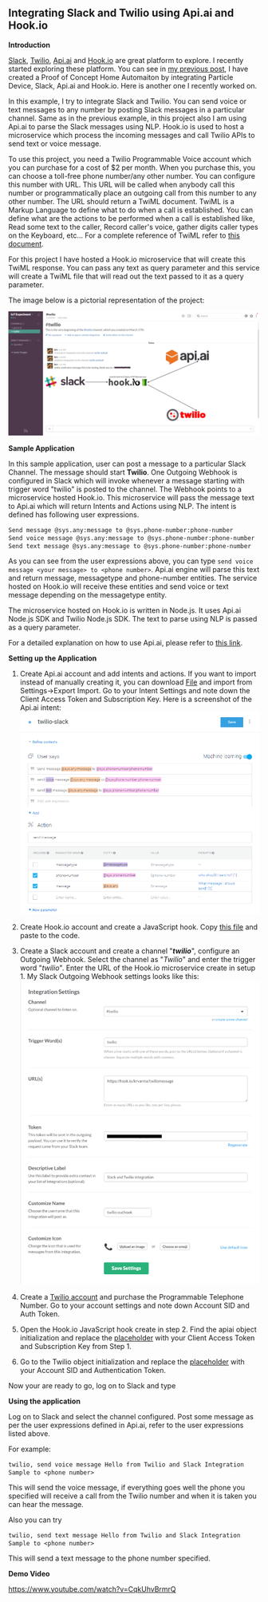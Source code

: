 Integrating Slack and Twilio using Api.ai and Hook.io
-----------------------------------------------------

**Introduction**

[Slack](https://slack.com/), [Twilio](https://www.twilio.com/), [Api.ai](https://api.ai/) and [Hook.io](http://Hook.io) are great platform to explore. I recently started exploring these platform. You can see in [my previous post](https://www.hackster.io/krvarma/interacting-with-particle-device-using-slack-and-nlp-458714), I have created a Proof of Concept Home Automaiton by integrating Particle Device, Slack, Api.ai and Hook.io. Here is another one I recently worked on. 

In this example, I try to integrate Slack and Twilio. You can send voice or text messages to any number by posting Slack messages in a particular channel. Same as in the previous example, in this project also I am using Api.ai to parse the Slack messages using NLP. Hook.io is used to host a microservice which process the incoming messages and call Twilio APIs to send text or voice message.

To use this project, you need a Twilio Programmable Voice account which you can purchase for a cost of $2 per month. When you purchase this, you can choose a toll-free phone number/any other number. You can configure this number with URL. This URL will be called when anybody call this number or programmatically place an outgoing call from this number to any other number. The URL should return a TwiML document. TwiML is a Markup Language to define what to do when a call is established. You can define what are the actions to be performed when a call is established like, Read some text to the caller, Record caller's voice, gather digits caller types on the Keyboard, etc... For a complete reference of TwiML refer to [this document](https://www.twilio.com/docs/api/twiml).

For this project I have hosted a Hook.io microservice that will create this TwiML response. You can pass any text as query parameter and this service will create a TwiML file that will read out the text passed to it as a query parameter.

The image below is a pictorial representation of the project:

![enter image description here](https://raw.githubusercontent.com/krvarma/Slack-Twilio-Integration/master/images/workflow.png)

**Sample Application**

In this sample application, user can post a message to a particular Slack Channel. The message should start **Twilio**. One Outgoing Webhook is configured in Slack which will invoke whenever a message starting with trigger word "twilio" is posted to the channel. The Webhook points to a microservice hosted Hook.io. This microservice will pass the message text to Api.ai which will return Intents and Actions using NLP. The intent is defined has following user expressions. 

    Send message @sys.any:message to @sys.phone-number:phone-number
    Send voice message @sys.any:message to @sys.phone-number:phone-number
    Send text message @sys.any:message to @sys.phone-number:phone-number 

As you can see from the user expressions above, you can type `send voice message <your message> to <phone number>`. Api.ai engine will parse this text and return message, messagetype and phone-number entities. The service hosted on Hook.io will receive these entities and send voice or text message depending on the messagetype entity.

The microservice hosted on Hook.io is written in Node.js. It uses Api.ai Node.js SDK and Twilio Node.js SDK. The text to parse using NLP is passed as a query parameter. 

For a detailed explanation on how to use Api.ai, please refer to [this link](https://docs.api.ai/). 

**Setting up the Application**

1. Create Api.ai account and add intents and actions. If you want to import instead of manually creating it, you can download [File](https://github.com/krvarma/Slack-Twilio-Integration/raw/master/api.ai/twilio-slack.zip) and import from Settings->Export Import. Go to your Intent Settings and note down the Client Access Token and Subscription Key. Here is a screenshot of the Api.ai intent: 
![Api.ai Intent](https://raw.githubusercontent.com/krvarma/Slack-Twilio-Integration/master/images/api.ai.intents.png)

2. Create Hook.io account and create a JavaScript hook. Copy [this file](https://raw.githubusercontent.com/krvarma/Slack-Twilio-Integration/master/hook.io/twiliomessage.js) and paste to the code.
3. Create a Slack account and create a channel "***twilio***", configure an Outgoing Webhook. Select the channel as "*Twilio*" and enter the trigger word "*twilio*". Enter the URL of the Hook.io microservice create in setup 1. My Slack Outgoing Webhook settings looks like this:
![enter image description here](https://raw.githubusercontent.com/krvarma/Slack-Twilio-Integration/master/images/slack-outhook.png)
4. Create a [Twilio account](https://www.twilio.com/) and purchase the Programmable Telephone Number. Go to your account settings and note down Account SID and Auth Token.
5. Open the Hook.io JavaScript hook create in step 2. Find the apiai object initialization and replace the [placeholder](https://github.com/krvarma/Slack-Twilio-Integration/blob/master/hook.io/twiliomessage.js#L5) with your Client Access Token and Subscription Key from Step 1. 
6. Go to the Twilio object initialization and replace the [placeholder](https://github.com/krvarma/Slack-Twilio-Integration/blob/master/hook.io/twiliomessage.js#L44) with your Account SID and Authentication Token.

Now your are ready to go, log on to Slack and type

**Using the application**

Log on to Slack and select the channel configured. Post some message as per the user expressions defined in Api.ai, refer to the user expressions listed above.

For example:

    twilio, send voice message Hello from Twilio and Slack Integration Sample to <phone number> 

This will send the voice message, if everything goes well the phone you specified  will receive a call from the Twilio number and when it is taken you can hear the message.

Also you can try 

    twilio, send text message Hello from Twilio and Slack Integration Sample to <phone number> 

This will send a text message to the phone number specified.

**Demo Video**

https://www.youtube.com/watch?v=CqkUhvBrmrQ
